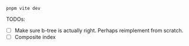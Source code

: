 ```
pnpm vite dev
```

TODOs:
- [ ] Make sure b-tree is actually right. Perhaps reimplement from scratch.
- [ ] Composite index
